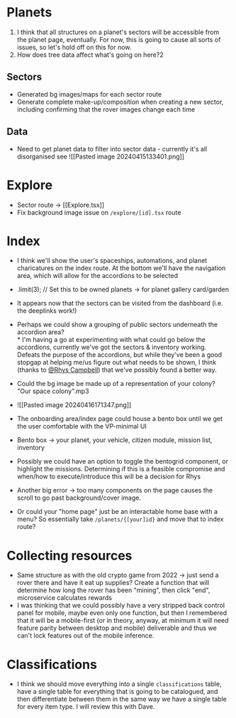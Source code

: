 # Planets
1. I think that all structures on a planet's sectors will be accessible from the planet page, eventually. For now, this is going to cause all sorts of issues, so let's hold off on this for now.
2. How does tree data affect what's going on here?2
## Sectors
* Generated bg images/maps for each sector route
* Generate complete make-up/composition when creating a new sector, including confirming that the rover images change each time

## Data
* Need to get planet data to filter into sector data - currently it's all disorganised see ![[Pasted image 20240415133401.png]]

# Explore
* Sector route -> [[Explore.tsx]] 
* Fix background image issue on `/explore/[id].tsx` route

# Index
* I think we'll show the user's spaceships, automations, and planet charicatures on the index route. At the bottom we'll have the navigation area, which will allow for the accordions to be selected
* .limit(3); // Set this to be owned planets -> for planet gallery card/garden
* It appears now that the sectors can be visited from the dashboard (i.e. the deeplinks work!)
* Perhaps we could show a grouping of public sectors underneath the accordion area?\
		* I'm having a go at experimenting with what could go below the accordions, currently we've got the sectors & inventory working. Defeats the purpose of the accordions, but while they've been a good stopgap at helping me/us figure out what needs to be shown, I think (thanks to [@Rhys Campbell](https://signalkineticsgroup.slack.com/team/U05MVAXPMCL)) that we've possibly found a better way.  
* Could the bg image be made up of a representation of your colony? "Our space colony".mp3
* ![[Pasted image 20240416171347.png]]

* The onboarding area/index page could house a bento box until we get the user comfortable with the VP-minimal UI
* Bento box -> your planet, your vehicle, citizen module, mission list, inventory
* Possibly we could have an option to toggle the bentogrid component, or highlight the missions. Determining if this is a feasible compromise and when/how to execute/introduce this will be a decision for Rhys
* Another big error -> too many components on the page causes the scroll to go past background/cover image.
* Or could your "home page" just be an interactable home base with a menu? So essentially take `/planets/{[your]id}` and move that to index route?

# Collecting resources
* Same structure as with the old crypto game from 2022 -> just send a rover there and have it eat up supplies? Create a function that will determine how long the rover has been "mining", then click "end", microservice calculates rewards
* I was thinking that we could possibly have a very stripped back control panel for mobile, maybe even only one function, but then I remembered that it will be a mobile-first (or in theory, anyway, at minimum it will need feature parity between desktop and mobile) deliverable and thus we can't lock features out of the mobile inference.

# Classifications
* I think we should move everything into a single `classifications` table, have a single table for everything that is going to be catalogued, and then differentiate between them in the same way we have a single table for every item type. I will review this with Dave.